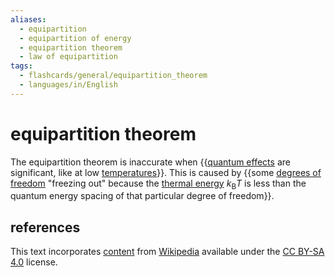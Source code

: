 ```yaml
---
aliases:
  - equipartition
  - equipartition of energy
  - equipartition theorem
  - law of equipartition
tags:
  - flashcards/general/equipartition_theorem
  - languages/in/English
---
```


# equipartition theorem

The equipartition theorem is inaccurate when {{[quantum effects](quantum%20mechanics.md) are significant, like at low [temperatures](temperature.md)}}. This is caused by {{some [degrees of freedom](degrees%20of%20freedom%20(physics%20and%20chemistry).md) "freezing out" because the [thermal energy](thermal%20energy.md) $k_\text{B}T$ is less than the quantum energy spacing of that particular degree of freedom}}. <!--SR:!2024-03-06,64,310!2024-01-25,29,270-->

## references

This text incorporates [content](https://en.wikipedia.org/wiki/equipartition_theorem) from [Wikipedia](Wikipedia.md) available under the [CC BY-SA 4.0](https://creativecommons.org/licenses/by-sa/4.0/) license.
